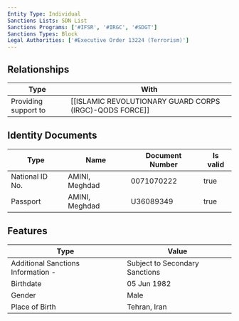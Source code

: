 ```yaml
---
Entity Type: Individual
Sanctions Lists: SDN List
Sanctions Programs: ['#IFSR', '#IRGC', '#SDGT']
Sanctions Types: Block
Legal Authorities: ['#Executive Order 13224 (Terrorism)']
---
```


## Relationships
| Type  | With      | 
|-------|-----------|
| Providing support to | [[ISLAMIC REVOLUTIONARY GUARD CORPS (IRGC)-QODS FORCE]] |

## Identity Documents
| Type  | Name      | Document Number | Is valid |
|-------|-----------|-----------------|----------|
| National ID No. | AMINI, Meghdad | 0071070222 | true |
| Passport | AMINI, Meghdad | U36089349 | true |

## Features
| Type  | Value      |
|-------|------------|
| Additional Sanctions Information - | Subject to Secondary Sanctions |
| Birthdate | 05 Jun 1982 |
| Gender | Male |
| Place of Birth | Tehran, Iran |

